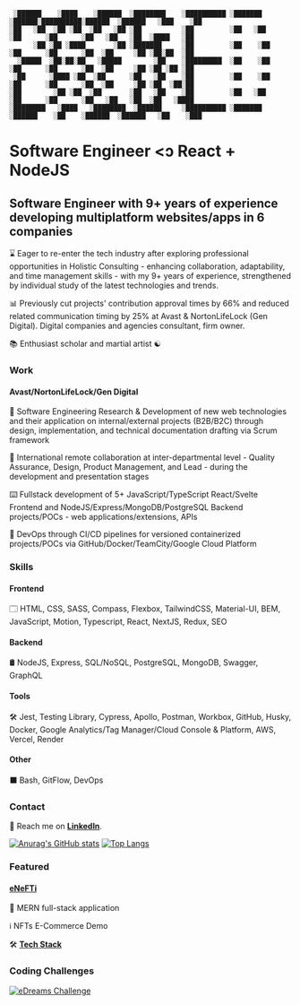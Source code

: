 ```
 ░██████    ░████    ░██████  ░████████    ░██████████ ░███████   ░██████░██████████░██████  ░██████   ░███    ░██ 
░██   ░██  ░██ ░██  ░██   ░██ ░██          ░██         ░██   ░██    ░██      ░██      ░██   ░██   ░██  ░████   ░██ 
      ░██ ░██ ░████       ░██ ░███████     ░██         ░██    ░██   ░██      ░██      ░██  ░██     ░██ ░██░██  ░██ 
  ░█████  ░██░██░██   ░█████        ░██    ░█████████  ░██    ░██   ░██      ░██      ░██  ░██     ░██ ░██ ░██ ░██ 
 ░██      ░████ ░██  ░██      ░██   ░██    ░██         ░██    ░██   ░██      ░██      ░██  ░██     ░██ ░██  ░██░██ 
░██        ░██ ░██  ░██       ░██   ░██    ░██         ░██   ░██    ░██      ░██      ░██   ░██   ░██  ░██   ░████ 
░████████   ░████   ░████████  ░██████     ░██████████ ░███████   ░██████    ░██    ░██████  ░██████   ░██    ░███ 
```
# Software Engineer <ↄ React + NodeJS

## Software Engineer with 9+ years of experience developing multiplatform websites/apps in 6 companies

⌛ Eager to re-enter the tech industry after exploring professional opportunities in Holistic Consulting - enhancing collaboration, adaptability, and time management skills - with my 9+ years of experience, strengthened by individual study of the latest technologies and trends.

📊 Previously cut projects' contribution approval times by 66% and reduced related communication timing by 25% at Avast & NortonLifeLock (Gen Digital). Digital companies and agencies consultant, firm owner.

📚 Enthusiast scholar and martial artist ☯️ 

### Work

#### Avast/NortonLifeLock/Gen Digital

🔎 Software Engineering Research & Development of new web technologies and their application on internal/external projects (B2B/B2C) through design, implementation, and technical documentation drafting via Scrum framework

👥 International remote collaboration at inter-departmental level - Quality Assurance, Design, Product Management, and Lead - during the development and presentation stages

⌨️ Fullstack development of 5+ JavaScript/TypeScript React/Svelte Frontend and NodeJS/Express/MongoDB/PostgreSQL Backend projects/POCs - web applications/extensions, APIs

🔁 DevOps through CI/CD pipelines for versioned containerized projects/POCs via GitHub/Docker/TeamCity/Google Cloud Platform

### Skills

#### Frontend

🗔 HTML, CSS, SASS, Compass, Flexbox, TailwindCSS, Material-UI, BEM, JavaScript, Motion, Typescript, React, NextJS, Redux, SEO

#### Backend

🛢️ NodeJS, Express, SQL/NoSQL, PostgreSQL, MongoDB, Swagger, GraphQL

#### Tools

🛠️ Jest, Testing Library, Cypress, Apollo, Postman, Workbox, GitHub, Husky, Docker, Google Analytics/Tag Manager/Cloud Console & Platform, AWS, Vercel, Render

#### Other

⬛ Bash, GitFlow, DevOps

### Contact 

📇 Reach me on **[LinkedIn](https://linkedin.com/in/lucatide)**.

[![Anurag's GitHub stats](https://github-readme-stats.vercel.app/api?username=lc-2025&show_icons=true&show=reviews,discussions_started,discussions_answered,prs_merged,prs_merged_percentage)](https://github.com/lc-2025/github-readme-stats)
[![Top Langs](https://github-readme-stats.vercel.app/api/top-langs/?username=lc-2025&lang_count=20&layout=donut-vertical)](https://github.com/anuraghazra/github-readme-stats)

### Featured

#### [eNeFTi](https://github.com/lc-2025/enefti)

📄 MERN full-stack application

ℹ️ NFTs E-Commerce Demo

🛠️ **[Tech Stack](https://github.com/lc-2025/enefti?tab=readme-ov-file#stack)**

### Coding Challenges

[![eDreams Challenge](https://github-readme-stats.vercel.app/api/pin/?username=lc-2025&repo=edreams-challenge)](https://github.com/lc-2025/edreams-challenge)
